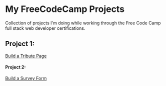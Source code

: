 # My FreeCodeCamp Projects
 Collection of projects I'm doing while working through the Free Code Camp full stack web developer certifications.

<h2>Project 1:</h2><a href="Responsive Web Design Certification/Build a Tribute Page/Tribute-Page.html">Build a Tribute Page</a>
<h4>Project 2:</h4><a href="Responsive Web Design Certification/Build a Survey Form/Survey-Form.html">Build a Survey Form</a>
